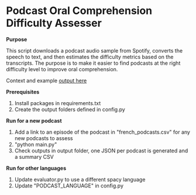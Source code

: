 # Podcast Oral Comprehension Difficulty Assesser

**Purpose**

This script downloads a podcast audio sample from Spotify, converts the speech to text, and then estimates the difficulty metrics based on the transcripts. The purpose is to make it easier to find podcasts at the right difficulty level to improve oral comprehension.

Context and example [output here](https://www.uddsten.com/2023/08/02/assessing-difficulty-of-french-podcasts/)

**Prerequisites**
1. Install packages in requirements.txt
2. Create the output folders defined in config.py

**Run for a new podcast**
1. Add a link to an episode of the podcast in "french_podcasts.csv" for any new podcasts to assess
2. "python main.py"
3. Check outputs in output folder, one JSON per podcast is generated and a summary CSV

**Run for other languages**
1. Update evaluator.py to use a different spacy language
2. Update "PODCAST_LANGUAGE" in config.py

